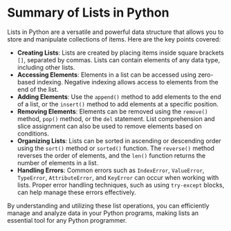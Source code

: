 # Summary of Lists in Python

Lists in Python are a versatile and powerful data structure that allows you to store and manipulate collections of items. Here are the key points covered:

- **Creating Lists**: Lists are created by placing items inside square brackets `[]`, separated by commas. Lists can contain elements of any data type, including other lists.
- **Accessing Elements**: Elements in a list can be accessed using zero-based indexing. Negative indexing allows access to elements from the end of the list.
- **Adding Elements**: Use the `append()` method to add elements to the end of a list, or the `insert()` method to add elements at a specific position.
- **Removing Elements**: Elements can be removed using the `remove()` method, `pop()` method, or the `del` statement. List comprehension and slice assignment can also be used to remove elements based on conditions.
- **Organizing Lists**: Lists can be sorted in ascending or descending order using the `sort()` method or `sorted()` function. The `reverse()` method reverses the order of elements, and the `len()` function returns the number of elements in a list.
- **Handling Errors**: Common errors such as `IndexError`, `ValueError`, `TypeError`, `AttributeError`, and `KeyError` can occur when working with lists. Proper error handling techniques, such as using `try-except` blocks, can help manage these errors effectively.

By understanding and utilizing these list operations, you can efficiently manage and analyze data in your Python programs, making lists an essential tool for any Python programmer.
